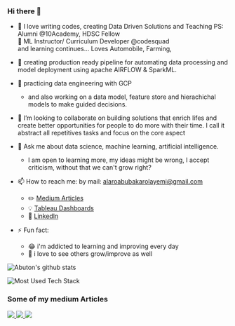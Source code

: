 ### Hi there 👋

- :book: I love writing codes, creating Data Driven Solutions and Teaching PS: Alumni @10Academy, HDSC Fellow <br>
                :eyes: ML Instructor/ Curriculum Developer @codesquad <br>
               and learning continues... Loves Automobile, Farming, 

- 🔭 creating production ready pipeline for automating data processing and model deployment using apache AIRFLOW & SparkML.
- 🌱 practicing data engineering with GCP 
  - and also working on a data model, feature store and hierachichal models to make guided decisions.
- 👯 I’m looking to collaborate on building solutions that enrich lifes and create better opportunities for people to do more with their time. I call it abstract all repetitives tasks and focus on the core aspect
- 💬 Ask me about data science, machine learning, artificial intelligence.
  - I am open to learning more, my ideas might be wrong, I accept criticism, without that we can't grow right?
- 📫 How to reach me: by mail: alaroabubakarolayemi@gmail.com
  - :pencil2: [Medium Articles](https://medium.com/@alaroabubakarolayemi_17412)
  - :bulb: [Tableau Dashboards](https://public.tableau.com/profile/abubakar.alaro3266#!/)
  - :office: [Linkedln](https://www.linkedln.com/in/abubakar-olayemi-alaro)
- ⚡ Fun fact: 
  - :joy: i'm addicted to learning and improving every day
  - :pencil: i love to see others grow/improve as well
 
 ![Abuton's github stats](https://github-readme-stats.vercel.app/api?username=Abuton&count_private=true&show_icons=true&theme=radical&hide_rank=false)
 
 ![Most Used Tech Stack](https://github-readme-stats.vercel.app/api/top-langs/?username=Abuton)
 
 ### Some of my medium Articles
<a target="_blank" href="https://gtihub-readme-medium-recent-article.vercel.app/medium/@alaroabubakarolayemi_17412"><img src="https://github-readme-medium-recent-article.vercel.app/medium/@alaroabubakarolayemi_17412/0">
<a target="_blank" href="https://gtihub-readme-medium-recent-article.vercel.app/medium/@alaroabubakarolayemi_17412"><img src="https://github-readme-medium-recent-article.vercel.app/medium/@alaroabubakarolayemi_17412/1">
<a target="_blank" href="https://gtihub-readme-medium-recent-article.vercel.app/medium/@alaroabubakarolayemi_17412"><img src="https://github-readme-medium-recent-article.vercel.app/medium/@alaroabubakarolayemi_17412/2">
